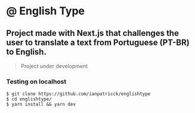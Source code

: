# @ English Type

## Project made with Next.js that challenges the user to translate a text from Portuguese (PT-BR) to English.

> Project under development


### Testing on localhost

```
$ git clone https://github.com/ianpatricck/englishtype
$ cd englishtype/
$ yarn install && yarn dev
```

